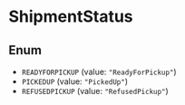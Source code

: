 # ShipmentStatus

## Enum

* `READYFORPICKUP` (value: `"ReadyForPickup"`)
* `PICKEDUP` (value: `"PickedUp"`)
* `REFUSEDPICKUP` (value: `"RefusedPickup"`)
